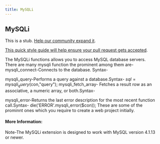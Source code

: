 ```yaml
---
title: MySQLi
---
```

## MySQLi

This is a stub. <a href='https://github.com/freecodecamp/guides/tree/master/src/pages/php/working-with-databases/mysqli/index.md' target='_blank' rel='nofollow'>Help our community expand it</a>.

<a href='https://github.com/freecodecamp/guides/blob/master/README.md' target='_blank' rel='nofollow'>This quick style guide will help ensure your pull request gets accepted</a>.

<!-- The article goes here, in GitHub-flavored Markdown. Feel free to add YouTube videos, images, and CodePen/JSBin embeds  -->
The MySQLi functions allows you to access MySQL database servers. There are many mysqli function the prominent among them are-
mysqli_connect-Connects to the database. Syntax-
<?php
$con=mysqli_connect("localhost","root","","innodev") or die("Invalid User or Password...cannot connect");
?>
mysqli_query-Performs a query against a database.Syntax-
$sql=mysqli_query($con,"query");
mysqli_fetch_array-	Fetches a result row as an associative, a numeric array, or both.Syntax-
<?php
 $rs=mysqli_fetch_array($sql)
  ?>
mysqli_error-Returns the last error description for the most recent function call.Syntax-
die('ERROR'.mysqli_error($con));
These are some of the prominnt ones which you require to create a web project initially.
#### More Information:
<!-- Please add any articles you think might be helpful to read before writing the article -->
Note-The MySQLi extension is designed to work with MySQL version 4.1.13 or newer.
